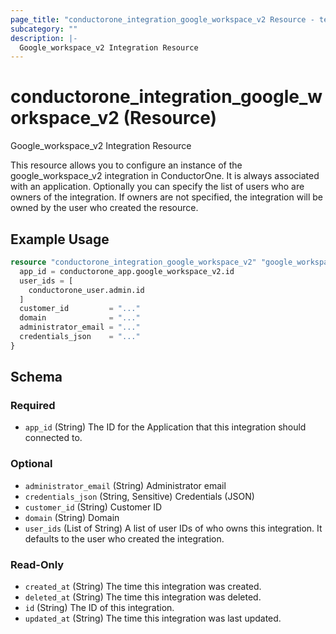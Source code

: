 ```yaml
---
page_title: "conductorone_integration_google_workspace_v2 Resource - terraform-provider-conductorone"
subcategory: ""
description: |-
  Google_workspace_v2 Integration Resource
---
```


# conductorone_integration_google_workspace_v2 (Resource)

Google_workspace_v2 Integration Resource

This resource allows you to configure an instance of the google_workspace_v2 integration in ConductorOne.
It is always associated with an application. Optionally you can specify the list of users who are owners of the integration.
If owners are not specified, the integration will be owned by the user who created the resource.

## Example Usage

```terraform
resource "conductorone_integration_google_workspace_v2" "google_workspace_v2" {
  app_id = conductorone_app.google_workspace_v2.id
  user_ids = [
    conductorone_user.admin.id
  ]
  customer_id         = "..."
  domain              = "..."
  administrator_email = "..."
  credentials_json    = "..."
}
```

<!-- schema generated by tfplugindocs -->
## Schema

### Required

- `app_id` (String) The ID for the Application that this integration should connected to.

### Optional

- `administrator_email` (String) Administrator email
- `credentials_json` (String, Sensitive) Credentials (JSON)
- `customer_id` (String) Customer ID
- `domain` (String) Domain
- `user_ids` (List of String) A list of user IDs of who owns this integration. It defaults to the user who created the integration.

### Read-Only

- `created_at` (String) The time this integration was created.
- `deleted_at` (String) The time this integration was deleted.
- `id` (String) The ID of this integration.
- `updated_at` (String) The time this integration was last updated.
